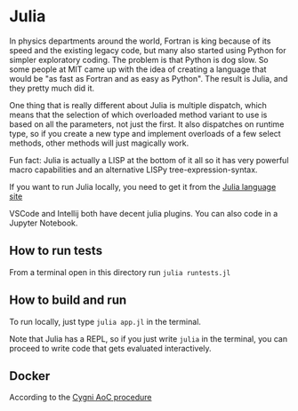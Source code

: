 # Julia
In physics departments around the world, Fortran is king because of its speed and the existing legacy code, but many also started using Python for simpler exploratory coding. The problem is that Python is dog slow. So some people at MIT came up with the idea of creating a language that would be "as fast as Fortran and as easy as Python". The result is Julia, and they pretty much did it.

One thing that is really different about Julia is multiple dispatch, which means that the selection of which overloaded method variant to use is based on all the parameters, not just the first. It also dispatches on runtime type, so if you create a new type and implement overloads of a few select methods, other methods will just magically work.

Fun fact: Julia is actually a LISP at the bottom of it all so it has very powerful macro capabilities and an alternative LISPy tree-expression-syntax.

If you want to run Julia locally, you need to get it from the [Julia language site](https://julialang.org/)

VSCode and Intellij both have decent julia plugins. You can also code in a Jupyter Notebook.

## How to run tests
From a terminal open in this directory run `julia runtests.jl`

## How to build and run
To run locally, just type `julia app.jl` in the terminal.

Note that Julia has a REPL, so if you just write `julia` in the terminal, you can proceed to write code that gets evaluated interactively.

## Docker
According to the [Cygni AoC procedure](https://github.com/cygni/aoc_example)
